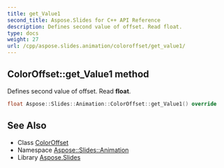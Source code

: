 ```yaml
---
title: get_Value1
second_title: Aspose.Slides for C++ API Reference
description: Defines second value of offset. Read float.
type: docs
weight: 27
url: /cpp/aspose.slides.animation/coloroffset/get_value1/
---
```

## ColorOffset::get_Value1 method


Defines second value of offset. Read **float**.

```cpp
float Aspose::Slides::Animation::ColorOffset::get_Value1() override
```

## See Also

* Class [ColorOffset](../)
* Namespace [Aspose::Slides::Animation](../../)
* Library [Aspose.Slides](../../../)
